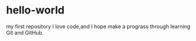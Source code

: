 # hello-world
my first repository
I love code,and I hope make a prograss through learning Git and GitHub.
